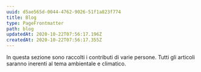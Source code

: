 ```yaml
---
uuid: d5ae565d-0044-4762-9026-51f1a823f774
title: Blog
type: PageFrontmatter
path: blog
updatedAt: 2020-10-22T07:56:17.196Z
createdAt: 2020-10-22T07:56:17.355Z
---
```


In questa sezione sono raccolti i contributi di varie persone.
Tutti gli articoli saranno inerenti al tema ambientale e climatico.
